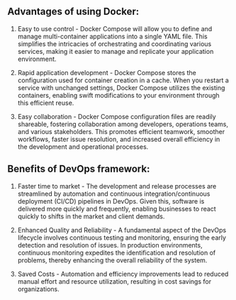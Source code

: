 ##  Advantages of using Docker:
1.  Easy to use control - Docker Compose will allow you to define and manage multi-container applications into a single YAML file. This simplifies the intricacies of orchestrating and coordinating various services, making it easier to manage and replicate your application environment.

2. Rapid application development - Docker Compose stores the configuration used for container creation in a cache. When you restart a service with unchanged settings, Docker Compose utilizes the existing containers, enabling swift modifications to your environment through this efficient reuse.

3. Easy collaboration - Docker Compose configuration files are readily shareable, fostering collaboration among developers, operations teams, and various stakeholders. This promotes efficient teamwork, smoother workflows, faster issue resolution, and increased overall efficiency in the development and operational processes.


##  Benefits of DevOps framework:

1. Faster time to market - The development and release processes are streamlined by automation and continuous integration/continuous deployment (CI/CD) pipelines in DevOps. Given this, software is delivered more quickly and frequently, enabling businesses to react quickly to shifts in the market and client demands.

2. Enhanced Quality and Reliability - A fundamental aspect of the DevOps lifecycle involves continuous testing and monitoring, ensuring the early detection and resolution of issues. In production environments, continuous monitoring expedites the identification and resolution of problems, thereby enhancing the overall reliability of the system.

3. Saved Costs - Automation and efficiency improvements lead to reduced manual effort and resource utilization, resulting in cost savings for organizations.



